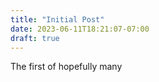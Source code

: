```yaml
---
title: "Initial Post"
date: 2023-06-11T18:21:07-07:00
draft: true
---
```


The first of hopefully many
